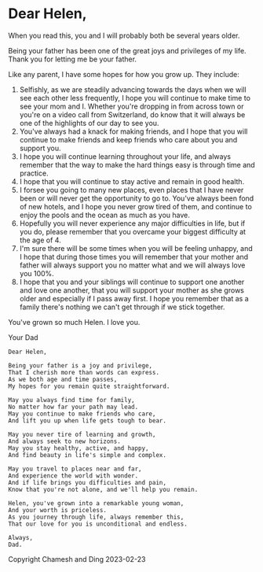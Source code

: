 # Dear Helen,

When you read this, you and I will probably both be several years older.

Being your father has been one of the great joys and privileges of my life. Thank you for letting me be your father.

Like any parent, I have some hopes for how you grow up. They include:

1. Selfishly, as we are steadily advancing towards the days when we will see each other less frequently, I hope you will continue to make time to see your mom and I. Whether you're dropping in from across town or you're on a video call from Switzerland, do know that it will always be one of the highlights of our day to see you.
2. You've always had a knack for making friends, and I hope that you will continue to make friends and keep friends who care about you and support you.
3. I hope you will continue learning throughout your life, and always remember that the way to make the hard things easy is through time and practice.
4. I hope that you will continue to stay active and remain in good health.
5. I forsee you going to many new places, even places that I have never been or will never get the opportunity to go to. You've always been fond of new hotels, and I hope you never grow tired of them, and continue to enjoy the pools and the ocean as much as you have.
6. Hopefully you will never experience any major difficulties in life, but if you do, please remember that you overcame your biggest difficulty at the age of 4.
7. I'm sure there will be some times when you will be feeling unhappy, and I hope that during those times you will remember that your mother and father will always support you no matter what and we will always love you 100%.
8. I hope that you and your siblings will continue to support one another and love one another, that you will support your mother as she grows older and especially if I pass away first. I hope you remember that as a family there's nothing we can't get through if we stick together.

You've grown so much Helen. I love you.

Your Dad

```
Dear Helen,

Being your father is a joy and privilege,
That I cherish more than words can express.
As we both age and time passes,
My hopes for you remain quite straightforward.

May you always find time for family,
No matter how far your path may lead.
May you continue to make friends who care,
And lift you up when life gets tough to bear.

May you never tire of learning and growth,
And always seek to new horizons.
May you stay healthy, active, and happy,
And find beauty in life's simple and complex.

May you travel to places near and far,
And experience the world with wonder.
And if life brings you difficulties and pain,
Know that you're not alone, and we'll help you remain.

Helen, you've grown into a remarkable young woman,
And your worth is priceless.
As you journey through life, always remember this,
That our love for you is unconditional and endless.

Always,
Dad.
```

Copyright Chamesh and Ding 2023-02-23